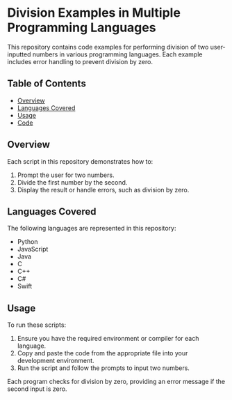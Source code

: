 # Division Examples in Multiple Programming Languages

This repository contains code examples for performing division of two user-inputted numbers in various programming languages. Each example includes error handling to prevent division by zero.

## Table of Contents

- [Overview](#overview)
- [Languages Covered](#languages-covered)
- [Usage](#usage)
- [Code](#code)

## Overview

Each script in this repository demonstrates how to:
1. Prompt the user for two numbers.
2. Divide the first number by the second.
3. Display the result or handle errors, such as division by zero.

## Languages Covered

The following languages are represented in this repository:
- Python
- JavaScript
- Java
- C
- C++
- C#
- Swift

## Usage

To run these scripts:
1. Ensure you have the required environment or compiler for each language.
2. Copy and paste the code from the appropriate file into your development environment.
3. Run the script and follow the prompts to input two numbers.

Each program checks for division by zero, providing an error message if the second input is zero.

